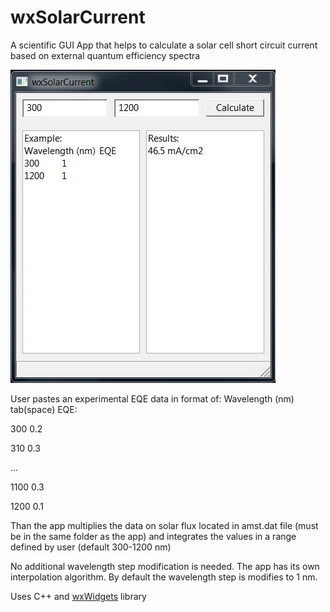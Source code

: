 # wxSolarCurrent
A scientific GUI App that helps to calculate a solar cell short circuit current based on external quantum efficiency spectra

![](./wxSolarCurrent.jpg)

User pastes an experimental EQE data in format of:
Wavelength (nm) tab(space) EQE:

300 0.2

310 0.3

...

1100 0.3

1200 0.1


Than the app multiplies the data on solar flux located in amst.dat file (must be in the same folder as the app) and integrates the values in a range defined by user (default 300-1200 nm)

No additional wavelength step modification is needed. The app has its own interpolation algorithm. By default the wavelength step is modifies to 1 nm.

Uses C++ and [wxWidgets](https://wxwidgets.org/) library
